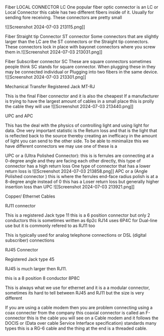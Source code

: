 


Fiber
LOCAL CONNECTOR
LC
One popular fiber optic connector is an LC or Local Connector this cable has two different fibers inside of it. Usually for sending fore receiving. These connectors are pretty small 

![[Screenshot 2024-07-03 213115.png]]



Fiber
Straight tip Connector
ST connector 
Some connectors that are slightly larger than the LC are the ST connectors or the Straight tip connectors. These connectors lock in place with bayonet connectors where you screw them in.![[Screenshot 2024-07-03 213031.png]]




Fiber
Subscriber connector 
SC 
These are square connectors sometimes people think SC stands for square connector. When plugging these in they may be connected individual or Plugging into two fibers in the same device. 
![[Screenshot 2024-07-03 213301.png]]







Mechanical Transfer Registered Jack
MT-RJ

This is the final Fiber connector and it is also the cheapest If a manufacturer is trying to have the largest amount of cables in a small place this is prolly the cable they will use ![[Screenshot 2024-07-03 213440.png]]






UPC and APC 



This has the deal with the physics of controlling light and using light for data. One very important statistic is the Return loss and that is the light that is reflected back to the source thereby creating an inefficacy in the amount of light you can send to the other side.  To be able to minimalize this we have different connectors we may use one of these is a


UPC or a (Ultra Polished Connector):
this is is ferrules are connecting at a 0-degree angle and they are facing each other directly, this type of connector has a high return loss 
One type of connector that has a lower return loss is 
![[Screenshot 2024-07-03 213858.png]]
APC or a (Angle Polished connector )
this is where the ferrules end-face radius polish is at a 8-degree angle instead of 0 this has a Loser return loss but generally higher insertion loss than UPC ![[Screenshot 2024-07-03 213921.png]]







Copper/ Ethernet Cables




RJ11 connector 

This is a registered Jack type 11
this is a 6 position connector but only 2 conductors this is sometimes written as 6p2c
RJ14 uses 6P4C for Dual-line use but it is commonly refered to as RJ11 too 

This is typically used for analog telephone connections or DSL (digital subscriber) connections 




RJ45 Connector 

Registered Jack type 45

RJ45 is much larger then RJ11.

this is a 8 position 8 conductor 8P8C

This is always what we use for ethernet  and it is a a modular connector, sometimes its hard to tell between RJ45 and RJ11 but the size is very different 



If you are using a cable modem then you are problem connecting using a coax connecter from the company this coaxial connector is called an F-connector this is the cable you will see on a Cable modem and it follows the DOCIS or (Data over cable Service Interface specification) standards many types this is a RG-6 cable and the thing at the end is a threaded cable.  